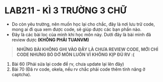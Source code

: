 # LAB211 - KÌ 3 TRƯỜNG 3 CHỮ

- Do còn yêu trường, nên muốn học lại cho chắc, đây là nơi lưu trữ code, mong ai đi qua xem được code, sẽ giúp được các bạn phần nào.
- Đây là các bài loc của mình khi học môn này. Dưới đây là bài mình đã review được **(KHÔNG PHẢI TUANVM)**
> **NHỮNG BÀI KHÔNG GHI VÀO ĐÂY LÀ CHƯA REVIEW CODE, MỚI CHỈ CODE NHƯNG BỎ DỞ MÔN LUÔN VÌ KHÔNG KỊP ĐỦ RV :(**
1. Bài 60 (Phải sửa lại code để rv, chưa update lại lên đây)
2. Bài 70 (Đã rv code, okela, nếu rv chắc phải code thêm tính năng ở captcha).


